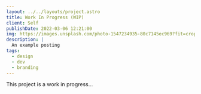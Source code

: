 ```yaml
---
layout: ../../layouts/project.astro
title: Work In Progress (WIP)
client: Self
publishDate: 2022-03-06 12:21:00
img: https://images.unsplash.com/photo-1547234935-80c7145ec969?fit=crop&w=1400&h=700&q=75
description: |
  An example posting
tags:
  - design
  - dev
  - branding
---
```


This project is a work in progress...
